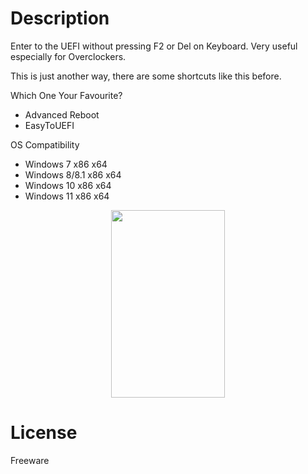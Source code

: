 # Description

Enter to the UEFI without pressing F2 or Del on Keyboard. Very useful especially for Overclockers.

This is just another way, there are some shortcuts like this before.

Which One Your Favourite?
- Advanced Reboot
- EasyToUEFI


OS Compatibility

- Windows 7 x86 x64
- Windows 8/8.1 x86 x64
- Windows 10 x86 x64
- Windows 11 x86 x64




<p align="center">
  <img width="182" height="300" src="https://github.com/EmptyIsValue/Advanced-Reboot/assets/110502471/2dec9b71-f477-4d5d-8791-e44f4431eae9">
</p>

# License
Freeware
